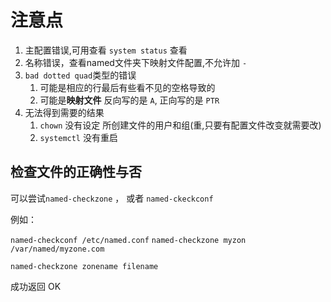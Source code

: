 # 注意点

1. 主配置错误,可用查看 `system status` 查看
2. 名称错误，查看named文件夹下映射文件配置,不允许加 `-`
3. `bad dotted quad`类型的错误
   1. 可能是相应的行最后有些看不见的空格导致的
   2. 可能是**映射文件** 反向写的是 `A`, 正向写的是 `PTR`
4. 无法得到需要的结果
   1. `chown` 没有设定 所创建文件的用户和组(重,只要有配置文件改变就需要改)
   2. `systemctl` 没有重启

## 检查文件的正确性与否

可以尝试`named-checkzone` ， 或者 `named-ckeckconf`

例如：

`named-checkconf /etc/named.conf`
`named-checkzone myzon /var/named/myzone.com`

`named-checkzone zonename filename`

成功返回 OK